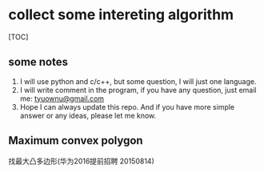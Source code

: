 # collect some intereting algorithm

[TOC]

## some notes
1. I will use python and c/c++, but some question, I will just one language.
2. I will write comment in the program, if you have any question, just email me: tyuownu@gmail.com
3. Hope I can always update this repo. And if you have more simple answer or any ideas, please let me know.
## Maximum convex polygon
找最大凸多边形(华为2016提前招聘 20150814)

